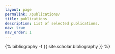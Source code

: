 ```yaml
---
layout: page
permalink: /publications/
title: publications
description: List of selected publications.
nav: true
nav_order: 1
---
```

<!-- _pages/publications.md -->
<div class="publications">

{% bibliography -f {{ site.scholar.bibliography }} %}

</div>
